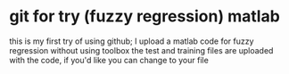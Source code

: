 # git for try (fuzzy regression) matlab
 this is my first try of using github;
 I upload a matlab code for fuzzy regression without using toolbox
 the test and training files are uploaded with the code, if you'd like you can change to your file
